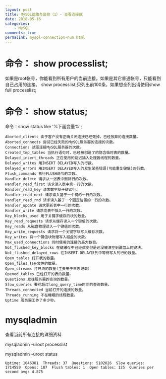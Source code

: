 ```yaml
---
layout: post
title: MySQL运维与监控（1）- 查看连接数
date: 2018-05-16
categories:
    - MySQL
comments: true
permalink: mysql-connection-num.html
---
```


# 命令： show processlist;
如果是root帐号，你能看到所有用户的当前连接。如果是其它普通帐号，只能看到自己占用的连接。
show processlist;只列出前100条，如果想全列出请使用show full processlist;


# 命令： show status;

命令：show status like '%下面变量%';

	Aborted_clients 由于客户没有正确关闭连接已经死掉，已经放弃的连接数量。
	Aborted_connects 尝试已经失败的MySQL服务器的连接的次数。
	Connections 试图连接MySQL服务器的次数。
	Created_tmp_tables 当执行语句时，已经被创造了的隐含临时表的数量。
	Delayed_insert_threads 正在使用的延迟插入处理器线程的数量。
	Delayed_writes 用INSERT DELAYED写入的行数。
	Delayed_errors 用INSERT DELAYED写入的发生某些错误(可能重复键值)的行数。
	Flush_commands 执行FLUSH命令的次数。
	Handler_delete 请求从一张表中删除行的次数。
	Handler_read_first 请求读入表中第一行的次数。
	Handler_read_key 请求数字基于键读行。
	Handler_read_next 请求读入基于一个键的一行的次数。
	Handler_read_rnd 请求读入基于一个固定位置的一行的次数。
	Handler_update 请求更新表中一行的次数。
	Handler_write 请求向表中插入一行的次数。
	Key_blocks_used 用于关键字缓存的块的数量。
	Key_read_requests 请求从缓存读入一个键值的次数。
	Key_reads 从磁盘物理读入一个键值的次数。
	Key_write_requests 请求将一个关键字块写入缓存次数。
	Key_writes 将一个键值块物理写入磁盘的次数。
	Max_used_connections 同时使用的连接的最大数目。
	Not_flushed_key_blocks 在键缓存中已经改变但是还没被清空到磁盘上的键块。
	Not_flushed_delayed_rows 在INSERT DELAY队列中等待写入的行的数量。
	Open_tables 打开表的数量。
	Open_files 打开文件的数量。
	Open_streams 打开流的数量(主要用于日志记载）
	Opened_tables 已经打开的表的数量。
	Questions 发往服务器的查询的数量。
	Slow_queries 要花超过long_query_time时间的查询数量。
	Threads_connected 当前打开的连接的数量。
	Threads_running 不在睡眠的线程数量。
	Uptime 服务器工作了多少秒。 

# mysqladmin 
查看当前所有连接的详细资料

mysqladmin -uroot processlist

 mysqladmin -uroot status  

```
Uptime: 1046381  Threads: 37  Questions: 5102026  Slow queries: 1714559  Opens: 187  Flush tables: 1  Open tables: 125  Queries per second avg: 4.875
```

